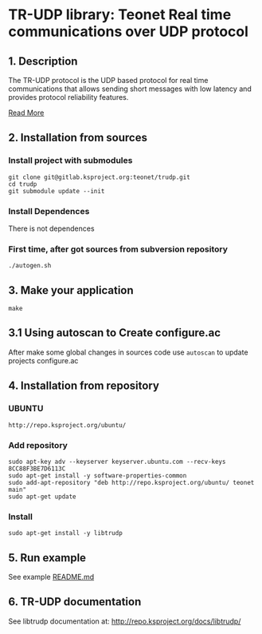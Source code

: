# TR-UDP library: Teonet Real time communications over UDP protocol

## 1. Description

The TR-UDP protocol is the UDP based protocol for real time communications that 
allows sending short messages with low latency and provides protocol reliability 
features.

[Read More](https://gitlab.ksproject.org/teonet/teonet/wikis/tr-udp)

## 2. Installation from sources

### Install project with submodules

    git clone git@gitlab.ksproject.org:teonet/trudp.git
    cd trudp
    git submodule update --init


### Install Dependences

There is not dependences

### First time, after got sources from subversion repository

    ./autogen.sh

## 3. Make your application 

    make


## 3.1 Using autoscan to Create configure.ac

After make some global changes in sources code use ```autoscan``` to update projects 
configure.ac

## 4. Installation from repository

### UBUNTU

    http://repo.ksproject.org/ubuntu/
    
### Add repository

    sudo apt-key adv --keyserver keyserver.ubuntu.com --recv-keys 8CC88F3BE7D6113C
    sudo apt-get install -y software-properties-common
    sudo add-apt-repository "deb http://repo.ksproject.org/ubuntu/ teonet main"
    sudo apt-get update

### Install

    sudo apt-get install -y libtrudp

## 5. Run example
    
See example [README.md](examples/README.md)


## 6. TR-UDP documentation

See libtrudp documentation at: http://repo.ksproject.org/docs/libtrudp/

